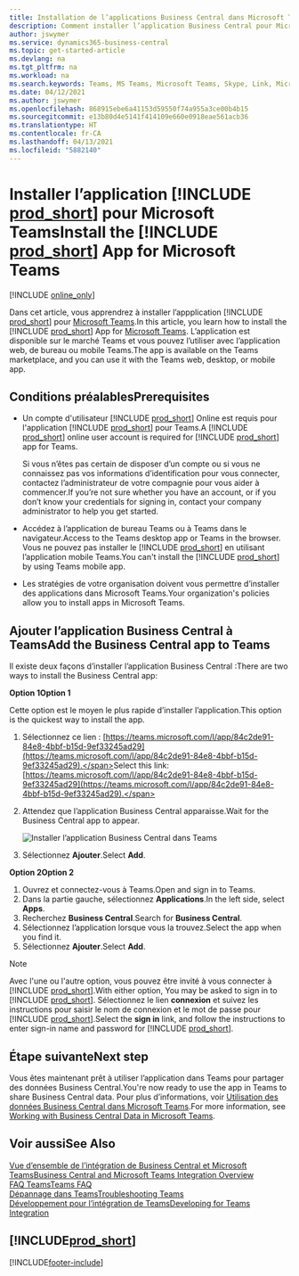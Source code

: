 ```yaml
---
title: Installation de l’applications Business Central dans Microsoft Teams| Microsoft Docs
description: Comment installer l’application Business Central pour Microsoft Teams.
author: jswymer
ms.service: dynamics365-business-central
ms.topic: get-started-article
ms.devlang: na
ms.tgt_pltfrm: na
ms.workload: na
ms.search.keywords: Teams, MS Teams, Microsoft Teams, Skype, Link, Microsoft 365, collaborate, collaboration, teamwork
ms.date: 04/12/2021
ms.author: jswymer
ms.openlocfilehash: 868915ebe6a41153d59550f74a955a3ce00b4b15
ms.sourcegitcommit: e13b80d4e5141f414109e660e0918eae561acb36
ms.translationtype: HT
ms.contentlocale: fr-CA
ms.lasthandoff: 04/13/2021
ms.locfileid: "5882140"
---
```

# <a name="install-the-prod_short-app-for-microsoft-teams"></a><span data-ttu-id="1195f-103">Installer l’application [!INCLUDE [prod_short](includes/prod_short.md)] pour Microsoft Teams</span><span class="sxs-lookup"><span data-stu-id="1195f-103">Install the [!INCLUDE [prod_short](includes/prod_short.md)] App for Microsoft Teams</span></span>

[!INCLUDE [online_only](includes/online_only.md)]

<span data-ttu-id="1195f-104">Dans cet article, vous apprendrez à installer l’appplication [!INCLUDE [prod_short](includes/prod_short.md)] pour [Microsoft Teams](https://www.microsoft.com/en-us/microsoft-365/microsoft-teams).</span><span class="sxs-lookup"><span data-stu-id="1195f-104">In this article, you learn how to install the [!INCLUDE [prod_short](includes/prod_short.md)] App for [Microsoft Teams](https://www.microsoft.com/en-us/microsoft-365/microsoft-teams).</span></span> <span data-ttu-id="1195f-105">L’application est disponible sur le marché Teams et vous pouvez l’utiliser avec l’application web, de bureau ou mobile Teams.</span><span class="sxs-lookup"><span data-stu-id="1195f-105">The app is available on the Teams marketplace, and you can use it with the Teams web, desktop, or mobile app.</span></span>

## <a name="prerequisites"></a><span data-ttu-id="1195f-106">Conditions préalables</span><span class="sxs-lookup"><span data-stu-id="1195f-106">Prerequisites</span></span>

- <span data-ttu-id="1195f-107">Un compte d'utilisateur [!INCLUDE [prod_short](includes/prod_short.md)] Online est requis pour l'application [!INCLUDE [prod_short](includes/prod_short.md)] pour Teams.</span><span class="sxs-lookup"><span data-stu-id="1195f-107">A [!INCLUDE [prod_short](includes/prod_short.md)] online user account is required for [!INCLUDE [prod_short](includes/prod_short.md)] app for Teams.</span></span>

    <span data-ttu-id="1195f-108">Si vous n’êtes pas certain de disposer d’un compte ou si vous ne connaissez pas vos informations d’identification pour vous connecter, contactez l’administrateur de votre compagnie pour vous aider à commencer.</span><span class="sxs-lookup"><span data-stu-id="1195f-108">If you’re not sure whether you have an account, or if you don’t know your credentials for signing in, contact your company administrator to help you get started.</span></span>

- <span data-ttu-id="1195f-109">Accédez à l’application de bureau Teams ou à Teams dans le navigateur.</span><span class="sxs-lookup"><span data-stu-id="1195f-109">Access to the Teams desktop app or Teams in the browser.</span></span> <span data-ttu-id="1195f-110">Vous ne pouvez pas installer le [!INCLUDE [prod_short](includes/prod_short.md)] en utilisant l’application mobile Teams.</span><span class="sxs-lookup"><span data-stu-id="1195f-110">You can't install the [!INCLUDE [prod_short](includes/prod_short.md)] by using Teams mobile app.</span></span>

- <span data-ttu-id="1195f-111">Les stratégies de votre organisation doivent vous permettre d’installer des applications dans Microsoft Teams.</span><span class="sxs-lookup"><span data-stu-id="1195f-111">Your organization's policies allow you to install apps in Microsoft Teams.</span></span>

## <a name="add-the-business-central-app-to-teams"></a><span data-ttu-id="1195f-112">Ajouter l’application Business Central à Teams</span><span class="sxs-lookup"><span data-stu-id="1195f-112">Add the Business Central app to Teams</span></span>

<span data-ttu-id="1195f-113">Il existe deux façons d’installer l’application Business Central :</span><span class="sxs-lookup"><span data-stu-id="1195f-113">There are two ways to install the Business Central app:</span></span>

<span data-ttu-id="1195f-114">**Option 1**</span><span class="sxs-lookup"><span data-stu-id="1195f-114">**Option 1**</span></span>

<span data-ttu-id="1195f-115">Cette option est le moyen le plus rapide d’installer l’application.</span><span class="sxs-lookup"><span data-stu-id="1195f-115">This option is the quickest way to install the app.</span></span>

1. <span data-ttu-id="1195f-116">Sélectionnez ce lien : [https://teams.microsoft.com/l/app/84c2de91-84e8-4bbf-b15d-9ef33245ad29](https://teams.microsoft.com/l/app/84c2de91-84e8-4bbf-b15d-9ef33245ad29).</span><span class="sxs-lookup"><span data-stu-id="1195f-116">Select this link: [https://teams.microsoft.com/l/app/84c2de91-84e8-4bbf-b15d-9ef33245ad29](https://teams.microsoft.com/l/app/84c2de91-84e8-4bbf-b15d-9ef33245ad29).</span></span>

2. <span data-ttu-id="1195f-117">Attendez que l’application Business Central apparaisse.</span><span class="sxs-lookup"><span data-stu-id="1195f-117">Wait for the Business Central app to appear.</span></span>

    ![Installer l’application Business Central dans Teams](media/teams-install-app.png)

3. <span data-ttu-id="1195f-119">Sélectionnez **Ajouter**.</span><span class="sxs-lookup"><span data-stu-id="1195f-119">Select **Add**.</span></span>

<span data-ttu-id="1195f-120">**Option 2**</span><span class="sxs-lookup"><span data-stu-id="1195f-120">**Option 2**</span></span>

1. <span data-ttu-id="1195f-121">Ouvrez et connectez-vous à Teams.</span><span class="sxs-lookup"><span data-stu-id="1195f-121">Open and sign in to Teams.</span></span>
2. <span data-ttu-id="1195f-122">Dans la partie gauche, sélectionnez **Applications**.</span><span class="sxs-lookup"><span data-stu-id="1195f-122">In the left side, select **Apps**.</span></span>
3. <span data-ttu-id="1195f-123">Recherchez **Business Central**.</span><span class="sxs-lookup"><span data-stu-id="1195f-123">Search for **Business Central**.</span></span>
4. <span data-ttu-id="1195f-124">Sélectionnez l’application lorsque vous la trouvez.</span><span class="sxs-lookup"><span data-stu-id="1195f-124">Select the app when you find it.</span></span>
5. <span data-ttu-id="1195f-125">Sélectionnez **Ajouter**.</span><span class="sxs-lookup"><span data-stu-id="1195f-125">Select **Add**.</span></span>

> [!NOTE]
> <span data-ttu-id="1195f-126">Avec l'une ou l'autre option, vous pouvez être invité à vous connecter à [!INCLUDE [prod_short](includes/prod_short.md)].</span><span class="sxs-lookup"><span data-stu-id="1195f-126">With either option, You may be asked to sign in to [!INCLUDE [prod_short](includes/prod_short.md)].</span></span> <span data-ttu-id="1195f-127">Sélectionnez le lien **connexion** et suivez les instructions pour saisir le nom de connexion et le mot de passe pour [!INCLUDE [prod_short](includes/prod_short.md)].</span><span class="sxs-lookup"><span data-stu-id="1195f-127">Select the **sign in** link, and follow the instructions to enter sign-in name and password for [!INCLUDE [prod_short](includes/prod_short.md)].</span></span>

## <a name="next-step"></a><span data-ttu-id="1195f-128">Étape suivante</span><span class="sxs-lookup"><span data-stu-id="1195f-128">Next step</span></span>

<span data-ttu-id="1195f-129">Vous êtes maintenant prêt à utiliser l’application dans Teams pour partager des données Business Central.</span><span class="sxs-lookup"><span data-stu-id="1195f-129">You're now ready to use the app in Teams to share Business Central data.</span></span> <span data-ttu-id="1195f-130">Pour plus d’informations, voir [Utilisation des données Business Central dans Microsoft Teams](across-working-with-teams.md).</span><span class="sxs-lookup"><span data-stu-id="1195f-130">For more information, see [Working with Business Central Data in Microsoft Teams](across-working-with-teams.md).</span></span>

## <a name="see-also"></a><span data-ttu-id="1195f-131">Voir aussi</span><span class="sxs-lookup"><span data-stu-id="1195f-131">See Also</span></span>

[<span data-ttu-id="1195f-132">Vue d’ensemble de l’intégration de Business Central et Microsoft Teams</span><span class="sxs-lookup"><span data-stu-id="1195f-132">Business Central and Microsoft Teams Integration Overview</span></span>](across-teams-overview.md)  
[<span data-ttu-id="1195f-133">FAQ Teams</span><span class="sxs-lookup"><span data-stu-id="1195f-133">Teams FAQ</span></span>](teams-faq.md)  
[<span data-ttu-id="1195f-134">Dépannage dans Teams</span><span class="sxs-lookup"><span data-stu-id="1195f-134">Troubleshooting Teams</span></span>](admin-teams-troubleshooting.md)  
[<span data-ttu-id="1195f-135">Développement pour l’intégration de Teams</span><span class="sxs-lookup"><span data-stu-id="1195f-135">Developing for Teams Integration</span></span>](/dynamics365/business-central/dev-itpro/developer/devenv-develop-for-teams)  

## [!INCLUDE[prod_short](includes/free_trial_md.md)]  


[!INCLUDE[footer-include](includes/footer-banner.md)]
